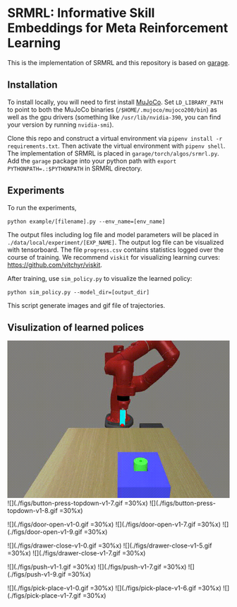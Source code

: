 # SRMRL: Informative Skill Embeddings for Meta Reinforcement Learning

This is the implementation of SRMRL and this repository is based on [garage](https://github.com/rlworkgroup/garage).

## Installation
To install locally, you will need to first install [MuJoCo](https://www.roboti.us/index.html). Set `LD_LIBRARY_PATH` to point to both the MuJoCo binaries (`/$HOME/.mujoco/mujoco200/bin`) as well as the gpu drivers (something like `/usr/lib/nvidia-390`, you can find your version by running `nvidia-smi`).

Clone this repo and construct a virtual environment via `pipenv install -r requirements.txt`. Then activate the virtual environment with `pipenv shell`.
The implementation of SRMRL is placed in `garage/torch/algos/srmrl.py`. Add the `garage` package into your python path with `export PYTHONPATH=.:$PYTHONPATH` in SRMRL directory.

## Experiments
To run the experiments,
```
python example/[filename].py --env_name=[env_name]
```
The output files including log file and model parameters will be placed in `./data/local/experiment/[EXP_NAME]`.
The output log file can be visualized with tensorboard. 
The file `progress.csv` contains statistics logged over the course of training.
We recommend `viskit` for visualizing learning curves: https://github.com/vitchyr/viskit.

After training, use `sim_policy.py` to visualize the learned policy:
```
python sim_policy.py --model_dir=[output_dir]
```
This script generate images and gif file of trajectories.

## Visulization of learned polices
![](./figs/button-press-topdown-v1-5.gif) ![](./figs/button-press-topdown-v1-7.gif =30%x) ![](./figs/button-press-topdown-v1-8.gif =30%x)

![](./figs/door-open-v1-0.gif =30%x) ![](./figs/door-open-v1-7.gif =30%x) ![](./figs/door-open-v1-9.gif =30%x)

![](./figs/drawer-close-v1-0.gif =30%x) ![](./figs/drawer-close-v1-5.gif =30%x) ![](./figs/drawer-close-v1-7.gif =30%x) 

![](./figs/push-v1-1.gif =30%x) ![](./figs/push-v1-7.gif =30%x) ![](./figs/push-v1-9.gif =30%x) 

![](./figs/pick-place-v1-0.gif =30%x) ![](./figs/pick-place-v1-6.gif =30%x) ![](./figs/pick-place-v1-7.gif =30%x) 

